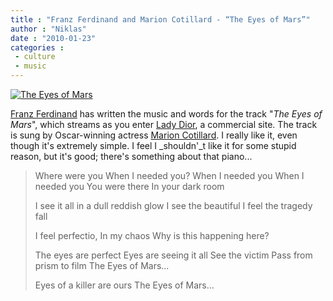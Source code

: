 ```yaml
---
title : "Franz Ferdinand and Marion Cotillard - “The Eyes of Mars”"
author : "Niklas"
date : "2010-01-23"
categories : 
 - culture
 - music
---
```


[![The Eyes of Mars](https://niklasblog.com/wp-content/2010-01-22-theeyesofmars.jpg)](http://www.ladydior.com)

[Franz Ferdinand](http://en.wikipedia.org/wiki/Franz%20Ferdinand%20%28band%29) has written the music and words for the track "_The Eyes of Mars_", which streams as you enter [Lady Dior](http://www.ladydior.com), a commercial site. The track is sung by Oscar-winning actress [Marion Cotillard](http://en.wikipedia.org/wiki/Marion%20Cotillard). I really like it, even though it's extremely simple. I feel I _shouldn'_t like it for some stupid reason, but it's good; there's something about that piano...

> Where were you When I needed you? When I needed you When I needed you You were there In your dark room
> 
> I see it all in a dull reddish glow I see the beautiful I feel the tragedy fall
> 
> I feel perfectio, In my chaos Why is this happening here?
> 
> The eyes are perfect Eyes are seeing it all See the victim Pass from prism to film The Eyes of Mars...
> 
> Eyes of a killer are ours The Eyes of Mars...
